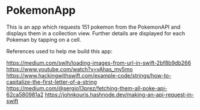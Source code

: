 # PokemonApp

This is an app which requests 151 pokemon from the PokemonAPI and displays them in a collection view. Further details are displayed for each Pokeman by
tapping on a cell.

References used to help me build this app:

https://medium.com/swlh/loading-images-from-url-in-swift-2bf8b9db266
https://www.youtube.com/watch?v=vAhas_my5mo
https://www.hackingwithswift.com/example-code/strings/how-to-capitalize-the-first-letter-of-a-string
https://medium.com/@sergio13prez/fetching-them-all-poke-api-62ca580981a2
https://johnkouris.hashnode.dev/making-an-api-request-in-swift
